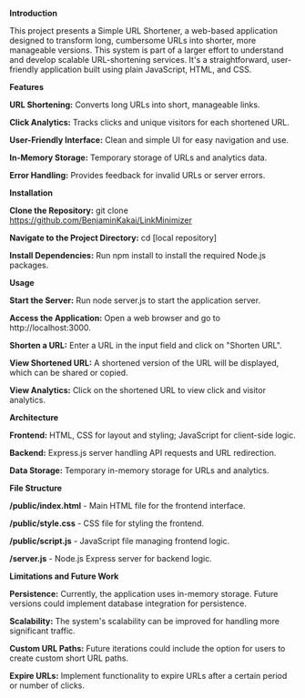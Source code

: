 **Introduction**

This project presents a Simple URL Shortener, a web-based application designed to transform long, cumbersome URLs into shorter, more manageable versions. This system is part of a larger effort to understand and develop scalable URL-shortening services. It's a straightforward, user-friendly application built using plain JavaScript, HTML, and CSS.

**Features**

**URL Shortening:** Converts long URLs into short, manageable links.

**Click Analytics:** Tracks clicks and unique visitors for each shortened URL.

**User-Friendly Interface:** Clean and simple UI for easy navigation and use.

**In-Memory Storage:** Temporary storage of URLs and analytics data.

**Error Handling:** Provides feedback for invalid URLs or server errors.


**Installation**

**Clone the Repository:** git clone https://github.com/BenjaminKakai/LinkMinimizer

**Navigate to the Project Directory:** cd [local repository]

**Install Dependencies:** Run npm install to install the required Node.js packages.


**Usage**

**Start the Server:** Run node server.js to start the application server.

**Access the Application:** Open a web browser and go to http://localhost:3000.

**Shorten a URL:** Enter a URL in the input field and click on "Shorten URL".

**View Shortened URL:** A shortened version of the URL will be displayed, which can be shared or copied.

**View Analytics:** Click on the shortened URL to view click and visitor analytics.


**Architecture**

**Frontend:** HTML, CSS for layout and styling; JavaScript for client-side logic.

**Backend:** Express.js server handling API requests and URL redirection.

**Data Storage:** Temporary in-memory storage for URLs and analytics.


**File Structure**

**/public/index.html** - Main HTML file for the frontend interface.

**/public/style.css** - CSS file for styling the frontend.

**/public/script.js** - JavaScript file managing frontend logic.

**/server.js** - Node.js Express server for backend logic.


**Limitations and Future Work**

**Persistence:** Currently, the application uses in-memory storage. Future versions could implement database integration for persistence.

**Scalability:** The system's scalability can be improved for handling more significant traffic.

**Custom URL Paths:** Future iterations could include the option for users to create custom short URL paths.

**Expire URLs:** Implement functionality to expire URLs after a certain period or number of clicks.



